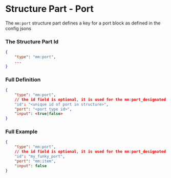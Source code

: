 # Structure Part - Port

The `mm:port` structure part defines a key for a port block as defined in the config jsons

### The Structure Part Id
```json
{
    "type": "mm:port",
    ...
}
```

### Full Definition
```json
{
    "type": "mm:port",
    // the id field is optional, it is used for the mm:port_designated recipe entry to designate specific ports in a structure for an ingredient 
    "id": "<unique id of port in structure>",
    "port": "<port type id>",
    "input": <true|false>
}
```

### Full Example
```json
{
    "type": "mm:port",
    // the id field is optional, it is used for the mm:port_designated recipe entry to designate specific ports in a structure for an ingredient 
    "id": "my_funky_port",
    "port": "mm:item",
    "input": false
}
```